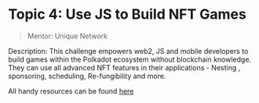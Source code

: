 # Topic 4: Use JS to Build NFT Games
> Mentor: Unique Network

Description: This challenge empowers web2, JS and mobile developers to build games within the Polkadot ecosystem without blockchain knowledge. They can use all advanced NFT features in their applications - Nesting , sponsoring, scheduling, Re-fungibility and more.

All handy resources can be found [here](https://github.com/HackaDOT-East-Asia/Summer-HackaDOT-2023/tree/main/topics/topic4-unique/docs)



